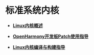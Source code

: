 # 标准系统内核<a name="ZH-CN_TOPIC_0000001111199444"></a>

-   **[Linux内核概述](kernel-standard-overview.md)**  

-   **[OpenHarmony开发板Patch使用指导](kernel-standard-patch.md)**  

-   **[Linux内核编译与构建指导](kernel-standard-build.md)**  


